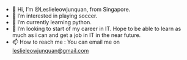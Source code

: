 - 👋 Hi, I’m @Leslieleowjunquan, from Singapore. 
- 👀 I’m interested in playing soccer.
- 🌱 I’m currently learning python.
- 💞️ I’m looking to start of my career in IT. Hope to be able to learn as much as i can and get a job in IT in the near future.
- 📫 How to reach me : You can email me on leslieleowjunquan@gmail.com

<!---
Leslieleowjunquan/Leslieleowjunquan is a ✨ special ✨ repository because its `README.md` (this file) appears on your GitHub profile.
You can click the Preview link to take a look at your changes.
--->
